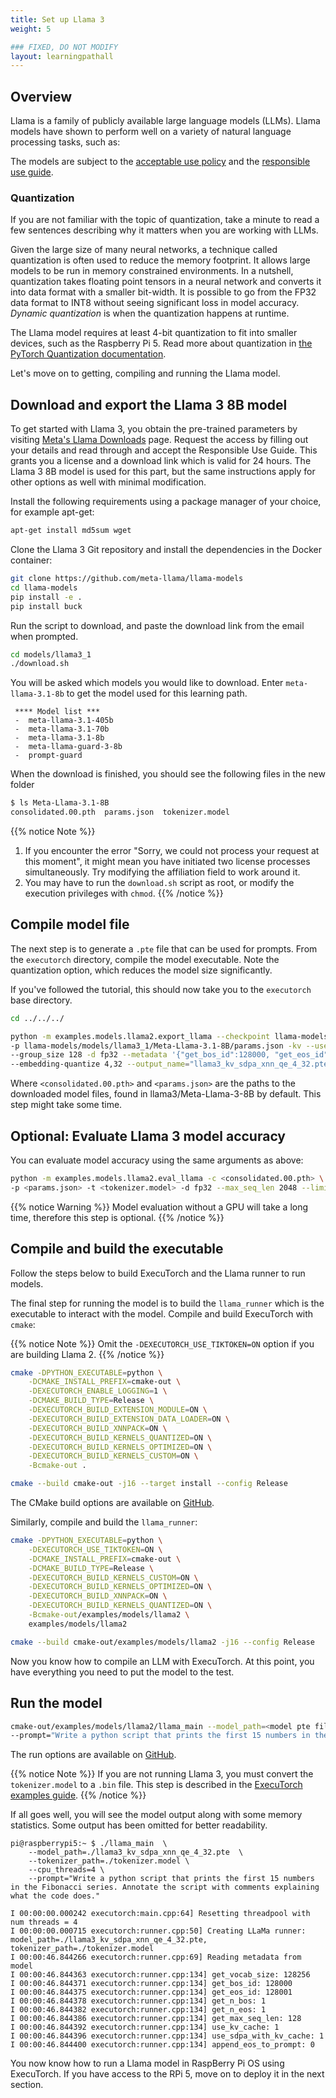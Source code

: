```yaml
---
title: Set up Llama 3
weight: 5

### FIXED, DO NOT MODIFY
layout: learningpathall
---
```

## Overview

Llama is a family of publicly available large language models (LLMs). Llama models have shown to perform well on a variety of natural language processing tasks, such as:

The models are subject to the [acceptable use policy](https://github.com/facebookresearch/llama/blob/main/USE_POLICY.md) and the [responsible use guide](https://ai.meta.com/static-resource/responsible-use-guide/).

### Quantization

If you are not familiar with the topic of quantization, take a minute to read a few sentences describing why it matters when you are working with LLMs.

Given the large size of many neural networks, a technique called quantization is often used to reduce the memory footprint. It allows large models to be run in memory constrained environments. In a nutshell, quantization takes floating point tensors in a neural network and converts it into data format with a smaller bit-width. It is possible to go from the FP32 data format to INT8 without seeing significant loss in model accuracy. *Dynamic quantization* is when the quantization happens at runtime.

The Llama model requires at least 4-bit quantization to fit into smaller devices, such as the Raspberry Pi 5. Read more about quantization in [the PyTorch Quantization documentation](https://pytorch.org/docs/stable/quantization.html).

Let's move on to getting, compiling and running the Llama model.

## Download and export the Llama 3 8B model

To get started with Llama 3, you obtain the pre-trained parameters by visiting [Meta's Llama Downloads](https://llama.meta.com/llama-downloads/) page. Request the access by filling out your details and read through and accept the Responsible Use Guide. This grants you a license and a download link which is valid for 24 hours. The Llama 3 8B model is used for this part, but the same instructions apply for other options as well with minimal modification.



Install the following requirements using a package manager of your choice, for example apt-get:
```bash
apt-get install md5sum wget
```

Clone the Llama 3 Git repository and install the dependencies in the Docker container:

```bash
git clone https://github.com/meta-llama/llama-models
cd llama-models
pip install -e .
pip install buck
```
Run the script to download, and paste the download link from the email when prompted.
```bash
cd models/llama3_1
./download.sh
```
You will be asked which models you would like to download. Enter `meta-llama-3.1-8b` to get the model used for this learning path.
```output
 **** Model list ***
 -  meta-llama-3.1-405b
 -  meta-llama-3.1-70b
 -  meta-llama-3.1-8b
 -  meta-llama-guard-3-8b
 -  prompt-guard
```
When the download is finished, you should see the following files in the new folder

```bash
$ ls Meta-Llama-3.1-8B
consolidated.00.pth  params.json  tokenizer.model
```


{{% notice Note %}}
1. If you encounter the error "Sorry, we could not process your request at this moment", it might mean you have initiated two license processes simultaneously. Try modifying the affiliation field to work around it.
2. You may have to run the `download.sh` script as root, or modify the execution privileges with `chmod`.
{{% /notice %}}

## Compile model file

The next step is to generate a `.pte` file that can be used for prompts. From the `executorch` directory, compile the model executable. Note the quantization option, which reduces the model size significantly.

If you've followed the tutorial, this should now take you to the `executorch` base directory.
```bash {cwd="executorch"}
cd ../../../
```
```bash
python -m examples.models.llama2.export_llama --checkpoint llama-models/models/llama3_1/Meta-Llama-3.1-8B/consolidated.00.pth \
-p llama-models/models/llama3_1/Meta-Llama-3.1-8B/params.json -kv --use_sdpa_with_kv_cache -X -qmode 8da4w \
--group_size 128 -d fp32 --metadata '{"get_bos_id":128000, "get_eos_id":128001}' \
--embedding-quantize 4,32 --output_name="llama3_kv_sdpa_xnn_qe_4_32.pte"
```

Where `<consolidated.00.pth>` and `<params.json>` are the paths to the downloaded model files, found in llama3/Meta-Llama-3-8B by default. This step might take some time.


## Optional: Evaluate Llama 3 model accuracy

You can evaluate model accuracy using the same arguments as above:

``` bash
python -m examples.models.llama2.eval_llama -c <consolidated.00.pth> \
-p <params.json> -t <tokenizer.model> -d fp32 --max_seq_len 2048 --limit 1000
```

{{% notice Warning %}}
Model evaluation without a GPU will take a long time, therefore this step is optional.
{{% /notice %}}

## Compile and build the executable

Follow the steps below to build ExecuTorch and the Llama runner to run models.

The final step for running the model is to build the `llama_runner` which is the executable to interact with the model. Compile and build ExecuTorch with `cmake`:

{{% notice Note %}}
Omit the `-DEXECUTORCH_USE_TIKTOKEN=ON` option if you are building Llama 2.
{{% /notice %}}

``` bash
cmake -DPYTHON_EXECUTABLE=python \
    -DCMAKE_INSTALL_PREFIX=cmake-out \
    -DEXECUTORCH_ENABLE_LOGGING=1 \
    -DCMAKE_BUILD_TYPE=Release \
    -DEXECUTORCH_BUILD_EXTENSION_MODULE=ON \
    -DEXECUTORCH_BUILD_EXTENSION_DATA_LOADER=ON \
    -DEXECUTORCH_BUILD_XNNPACK=ON \
    -DEXECUTORCH_BUILD_KERNELS_QUANTIZED=ON \
    -DEXECUTORCH_BUILD_KERNELS_OPTIMIZED=ON \
    -DEXECUTORCH_BUILD_KERNELS_CUSTOM=ON \
    -Bcmake-out .
```
```bash
cmake --build cmake-out -j16 --target install --config Release
```

The CMake build options are available on [GitHub](https://github.com/pytorch/executorch/blob/main/CMakeLists.txt#L59).

Similarly, compile and build the `llama_runner`:

``` bash
cmake -DPYTHON_EXECUTABLE=python \
    -DEXECUTORCH_USE_TIKTOKEN=ON \
    -DCMAKE_INSTALL_PREFIX=cmake-out \
    -DCMAKE_BUILD_TYPE=Release \
    -DEXECUTORCH_BUILD_KERNELS_CUSTOM=ON \
    -DEXECUTORCH_BUILD_KERNELS_OPTIMIZED=ON \
    -DEXECUTORCH_BUILD_XNNPACK=ON \
    -DEXECUTORCH_BUILD_KERNELS_QUANTIZED=ON \
    -Bcmake-out/examples/models/llama2 \
    examples/models/llama2
```
```bash
cmake --build cmake-out/examples/models/llama2 -j16 --config Release
```


Now you know how to compile an LLM with ExecuTorch. At this point, you have everything you need to put the model to the test.

## Run the model

``` bash
cmake-out/examples/models/llama2/llama_main --model_path=<model pte file> --tokenizer_path=<tokenizer.model> \
--prompt="Write a python script that prints the first 15 numbers in the Fibonacci series. Annotate the script with comments explaining what the code does."
```

The run options are available on [GitHub](https://github.com/pytorch/executorch/blob/main/examples/models/llama2/main.cpp#L18-L40).

{{% notice Note %}}
If you are not running Llama 3, you must convert the `tokenizer.model` to a `.bin` file. This step is described in the [ExecuTorch examples guide](https://github.com/pytorch/executorch/blob/main/examples/models/llama2/README.md#option-a-download-and-export-llama-2-7b-model).
{{% /notice %}}

If all goes well, you will see the model output along with some memory statistics. Some output has been omitted for better readability.
```console
pi@raspberrypi5:~ $ ./llama_main  \
    --model_path=./llama3_kv_sdpa_xnn_qe_4_32.pte  \
    --tokenizer_path=./tokenizer.model \
    --cpu_threads=4 \
    --prompt="Write a python script that prints the first 15 numbers in the Fibonacci series. Annotate the script with comments explaining what the code does."

I 00:00:00.000242 executorch:main.cpp:64] Resetting threadpool with num threads = 4
I 00:00:00.000715 executorch:runner.cpp:50] Creating LLaMa runner: model_path=./llama3_kv_sdpa_xnn_qe_4_32.pte, tokenizer_path=./tokenizer.model
I 00:00:46.844266 executorch:runner.cpp:69] Reading metadata from model
I 00:00:46.844363 executorch:runner.cpp:134] get_vocab_size: 128256
I 00:00:46.844371 executorch:runner.cpp:134] get_bos_id: 128000
I 00:00:46.844375 executorch:runner.cpp:134] get_eos_id: 128001
I 00:00:46.844378 executorch:runner.cpp:134] get_n_bos: 1
I 00:00:46.844382 executorch:runner.cpp:134] get_n_eos: 1
I 00:00:46.844386 executorch:runner.cpp:134] get_max_seq_len: 128
I 00:00:46.844392 executorch:runner.cpp:134] use_kv_cache: 1
I 00:00:46.844396 executorch:runner.cpp:134] use_sdpa_with_kv_cache: 1
I 00:00:46.844400 executorch:runner.cpp:134] append_eos_to_prompt: 0
```

You now know how to run a Llama model in RaspBerry Pi OS using ExecuTorch. If you have access to the RPi 5, move on to deploy it in the next section.

